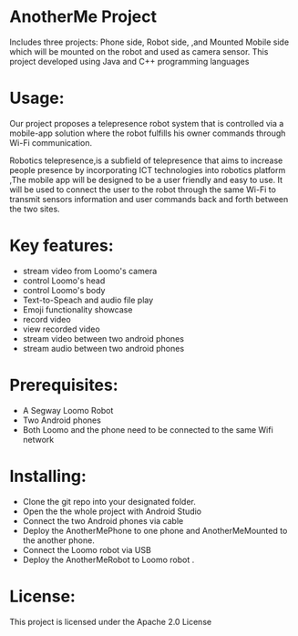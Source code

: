 # AnotherMe Project


Includes three projects:
Phone side,
Robot side,
,and Mounted Mobile side which will be mounted on the robot and used as camera sensor.
This project developed using Java and C++ programming languages


# Usage: 

Our  project proposes a telepresence robot system that is controlled via a mobile-app solution where the robot fulfills his owner commands through Wi-Fi communication.

Robotics telepresence,is a subfield of telepresence that aims to increase people presence by incorporating ICT technologies into robotics platform ,The mobile app will be designed to be a user friendly and easy to use. It will be used to connect the user to the robot through the same Wi-Fi to transmit sensors information and user commands back and forth between the two sites.


# Key features:

- stream video from Loomo's camera 
- control Loomo's head 
- control Loomo's body 
- Text-to-Speach and audio file play 
- Emoji functionality showcase 
- record video 
- view recorded video 
- stream video between two android phones
- stream audio between two android phones


# Prerequisites:

- A Segway Loomo Robot
- Two Android phones
- Both Loomo and the phone need to be connected to the same Wifi network


# Installing:

- Clone the git repo into your designated folder.
- Open the the whole project with Android Studio
- Connect the two Android phones via cable 
- Deploy the AnotherMePhone to one phone and AnotherMeMounted to the another phone.
- Connect the Loomo robot via USB 
- Deploy the AnotherMeRobot to Loomo robot .

# License:

This project is licensed under the Apache 2.0 License

